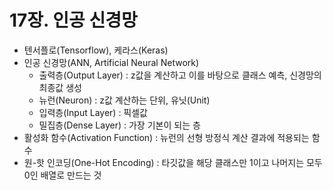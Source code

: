 # 17장. 인공 신경망

- 텐서플로(Tensorflow), 케라스(Keras)
- 인공 신경망(ANN, Artificial Neural Network)
    - 출력층(Output Layer) : z값을 계산하고 이를 바탕으로 클래스 예측, 신경망의 최종값 생성
    - 뉴런(Neuron) : z값 계산하는 단위, 유닛(Unit)
    - 입력층(Input Layer) : 픽셀값
    - 밀집층(Dense Layer) : 가장 기본이 되는 층
- 활성화 함수(Activation Function) : 뉴런의 선형 방정식 계산 결과에 적용되는 함수
- 원-핫 인코딩(One-Hot Encoding) : 타깃값을 해당 클래스만 1이고 나머지는 모두 0인 배열로 만드는 것